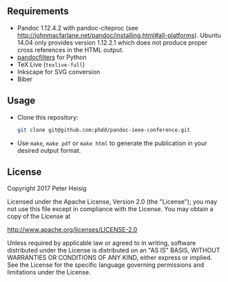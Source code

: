 ## Requirements

* Pandoc 1.12.4.2 with pandoc-citeproc (see http://johnmacfarlane.net/pandoc/installing.html#all-platforms). Ubuntu 14.04 only provides version 1.12.2.1 which does not produce proper cross references in the HTML output.
* [pandocfilters](https://github.com/jgm/pandocfilters) for Python
* TeX Live (`texlive-full`)
* Inkscape for SVG conversion
* Biber

## Usage

* Clone this repository:
  ```bash
  git clone git@github.com:phdd/pandoc-ieee-conference.git
  ```

* Use `make`, `make pdf` or `make html` to generate the publication in your desired output format.

## License

Copyright 2017 Peter Heisig

Licensed under the Apache License, Version 2.0 (the "License");
you may not use this file except in compliance with the License.
You may obtain a copy of the License at

  http://www.apache.org/licenses/LICENSE-2.0

Unless required by applicable law or agreed to in writing, software
distributed under the License is distributed on an "AS IS" BASIS,
WITHOUT WARRANTIES OR CONDITIONS OF ANY KIND, either express or implied.
See the License for the specific language governing permissions and
limitations under the License.
